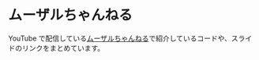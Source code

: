 # ムーザルちゃんねる

YouTube で配信している[ムーザルちゃんねる](https://www.youtube.com/channel/UCLPHXwLp90A5R69Eltxo-sg)で紹介しているコードや、スライドのリンクをまとめています。
